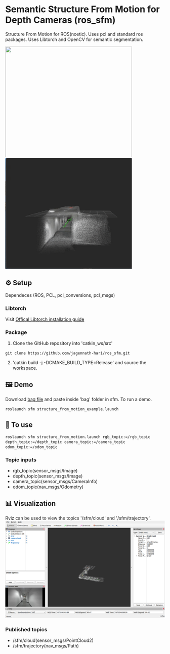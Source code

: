 # Semantic Structure From Motion for Depth Cameras (ros_sfm)
Structure From Motion for ROS(noetic). Uses pcl and standard ros packages. Uses Libtorch and OpenCV for semantic segmentation.

<p float="center">
  <img src="assets/camera_feed.gif" width="400" height="350" />
  <img src="assets/SFM.gif" width="400" height="350" />
</p> 

## ⚙️ Setup
Dependeces (ROS, PCL, pcl_conversions, pcl_msgs)

### Libtorch
Visit [Offical Libtorch installation guide](https://github.com/pytorch/pytorch/blob/main/docs/libtorch.rst)

### Package
1. Clone the GitHub repository into 'catkin_ws/src'
```shell
git clone https://github.com/jagennath-hari/ros_sfm.git
```
2. 'catkin build -j -DCMAKE_BUILD_TYPE=Release' and source the workspace.

## 🖼 Demo
Download [bag file](https://drive.google.com/uc?export=download&id=1SUDQQADDZAbozKulQ5Lv8tRqpfOsAcj8) and paste inside 'bag' folder in sfm.
To run a demo.
```shell
roslaunch sfm structure_from_motion_example.launch
```
## 🏁 To use
```shell
roslaunch sfm structure_from_motion.launch rgb_topic:=/rgb_topic depth_topic:=/depth_topic camera_topic:=/camera_topic odom_topic:=/odom_topic
```
### Topic inputs
- rgb_topic(sensor_msgs/Image)
- depth_topic(sensor_msgs/Image)
- camera_topic(sensor_msgs/CameraInfo)
- odom_topic(nav_msgs/Odometry)

## 📊 Visualization
Rviz can be used to view the topics '/sfm/cloud' and '/sfm/trajectory'.
![Alt text](assets/rviz.png)

### Published topics
- /sfm/cloud(sensor_msgs/PointCloud2)
- /sfm/trajectory(nav_msgs/Path)
